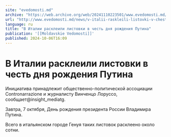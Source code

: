 ```yaml
---
site: "evedomosti.md"
archive: "https://web.archive.org/web/20241110223501/www.evedomosti.md/news/v-italii-raskleili-listovki-v-chest-dnya-rozhdeniya-putina"
url: "http://www.evedomosti.md/news/v-italii-raskleili-listovki-v-chest-dnya-rozhdeniya-putina"
language: ru
title: "В Италии расклеили листовки в честь дня рождения Путина"
publication: '[[Moldavskie Vedomosti]]'
published: 2024-10-06T16:09
---
```


# В Италии расклеили листовки в честь дня рождения Путина

Инициатива принадлежит общественно-политической ассоциации Contronarrazione и журналисту Винченцо Лоруссо, сообщает@insight_mediatg.

Завтра, 7 октября, День рождения президента России Владимира Путина.

Всего в итальянском городе Генуя таких листовок расклеено около сотни.